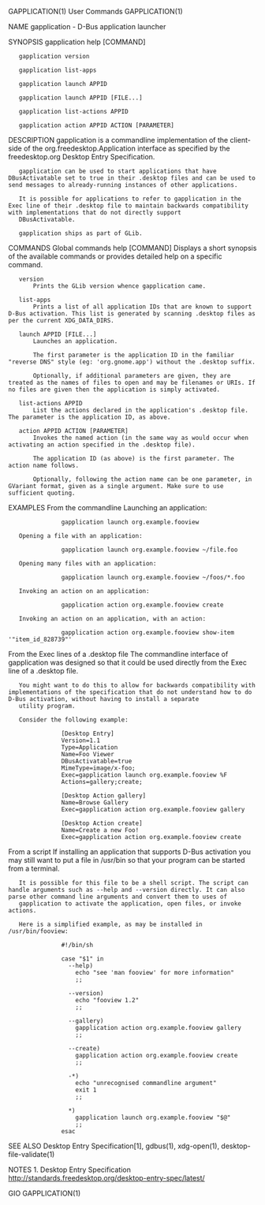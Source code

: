 GAPPLICATION(1)                                                                                 User Commands                                                                                 GAPPLICATION(1)

NAME
       gapplication - D-Bus application launcher

SYNOPSIS
       gapplication help [COMMAND]

       gapplication version

       gapplication list-apps

       gapplication launch APPID

       gapplication launch APPID [FILE...]

       gapplication list-actions APPID

       gapplication action APPID ACTION [PARAMETER]

DESCRIPTION
       gapplication is a commandline implementation of the client-side of the org.freedesktop.Application interface as specified by the freedesktop.org Desktop Entry Specification.

       gapplication can be used to start applications that have DBusActivatable set to true in their .desktop files and can be used to send messages to already-running instances of other applications.

       It is possible for applications to refer to gapplication in the Exec line of their .desktop file to maintain backwards compatibility with implementations that do not directly support
       DBusActivatable.

       gapplication ships as part of GLib.

COMMANDS
   Global commands
       help [COMMAND]
           Displays a short synopsis of the available commands or provides detailed help on a specific command.

       version
           Prints the GLib version whence gapplication came.

       list-apps
           Prints a list of all application IDs that are known to support D-Bus activation. This list is generated by scanning .desktop files as per the current XDG_DATA_DIRS.

       launch APPID [FILE...]
           Launches an application.

           The first parameter is the application ID in the familiar "reverse DNS" style (eg: 'org.gnome.app') without the .desktop suffix.

           Optionally, if additional parameters are given, they are treated as the names of files to open and may be filenames or URIs. If no files are given then the application is simply activated.

       list-actions APPID
           List the actions declared in the application's .desktop file. The parameter is the application ID, as above.

       action APPID ACTION [PARAMETER]
           Invokes the named action (in the same way as would occur when activating an action specified in the .desktop file).

           The application ID (as above) is the first parameter. The action name follows.

           Optionally, following the action name can be one parameter, in GVariant format, given as a single argument. Make sure to use sufficient quoting.

EXAMPLES
   From the commandline
       Launching an application:

                   gapplication launch org.example.fooview

       Opening a file with an application:

                   gapplication launch org.example.fooview ~/file.foo

       Opening many files with an application:

                   gapplication launch org.example.fooview ~/foos/*.foo

       Invoking an action on an application:

                   gapplication action org.example.fooview create

       Invoking an action on an application, with an action:

                   gapplication action org.example.fooview show-item '"item_id_828739"'

   From the Exec lines of a .desktop file
       The commandline interface of gapplication was designed so that it could be used directly from the Exec line of a .desktop file.

       You might want to do this to allow for backwards compatibility with implementations of the specification that do not understand how to do D-Bus activation, without having to install a separate
       utility program.

       Consider the following example:

                   [Desktop Entry]
                   Version=1.1
                   Type=Application
                   Name=Foo Viewer
                   DBusActivatable=true
                   MimeType=image/x-foo;
                   Exec=gapplication launch org.example.fooview %F
                   Actions=gallery;create;

                   [Desktop Action gallery]
                   Name=Browse Gallery
                   Exec=gapplication action org.example.fooview gallery

                   [Desktop Action create]
                   Name=Create a new Foo!
                   Exec=gapplication action org.example.fooview create

   From a script
       If installing an application that supports D-Bus activation you may still want to put a file in /usr/bin so that your program can be started from a terminal.

       It is possible for this file to be a shell script. The script can handle arguments such as --help and --version directly. It can also parse other command line arguments and convert them to uses of
       gapplication to activate the application, open files, or invoke actions.

       Here is a simplified example, as may be installed in /usr/bin/fooview:

                   #!/bin/sh

                   case "$1" in
                     --help)
                       echo "see 'man fooview' for more information"
                       ;;

                     --version)
                       echo "fooview 1.2"
                       ;;

                     --gallery)
                       gapplication action org.example.fooview gallery
                       ;;

                     --create)
                       gapplication action org.example.fooview create
                       ;;

                     -*)
                       echo "unrecognised commandline argument"
                       exit 1
                       ;;

                     *)
                       gapplication launch org.example.fooview "$@"
                       ;;
                   esac

SEE ALSO
       Desktop Entry Specification[1], gdbus(1), xdg-open(1), desktop-file-validate(1)

NOTES
        1. Desktop Entry Specification
           http://standards.freedesktop.org/desktop-entry-spec/latest/

GIO                                                                                                                                                                                           GAPPLICATION(1)
